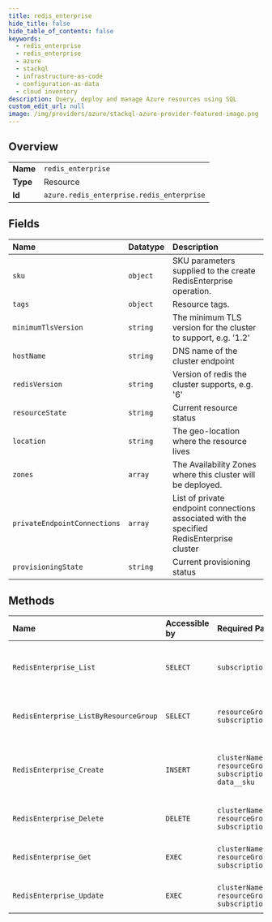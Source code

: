 ```yaml
---
title: redis_enterprise
hide_title: false
hide_table_of_contents: false
keywords:
  - redis_enterprise
  - redis_enterprise
  - azure    
  - stackql
  - infrastructure-as-code
  - configuration-as-data
  - cloud inventory
description: Query, deploy and manage Azure resources using SQL
custom_edit_url: null
image: /img/providers/azure/stackql-azure-provider-featured-image.png
---
```

  
    

## Overview
<table><tbody>
<tr><td><b>Name</b></td><td><code>redis_enterprise</code></td></tr>
<tr><td><b>Type</b></td><td>Resource</td></tr>
<tr><td><b>Id</b></td><td><code>azure.redis_enterprise.redis_enterprise</code></td></tr>
</tbody></table>

## Fields
| Name | Datatype | Description |
|:-----|:---------|:------------|
| `sku` | `object` | SKU parameters supplied to the create RedisEnterprise operation. |
| `tags` | `object` | Resource tags. |
| `minimumTlsVersion` | `string` | The minimum TLS version for the cluster to support, e.g. '1.2' |
| `hostName` | `string` | DNS name of the cluster endpoint |
| `redisVersion` | `string` | Version of redis the cluster supports, e.g. '6' |
| `resourceState` | `string` | Current resource status |
| `location` | `string` | The geo-location where the resource lives |
| `zones` | `array` | The Availability Zones where this cluster will be deployed. |
| `privateEndpointConnections` | `array` | List of private endpoint connections associated with the specified RedisEnterprise cluster |
| `provisioningState` | `string` | Current provisioning status |
## Methods
| Name | Accessible by | Required Params | Description |
|:-----|:--------------|:----------------|:------------|
| `RedisEnterprise_List` | `SELECT` | `subscriptionId` | Gets all RedisEnterprise clusters in the specified subscription. |
| `RedisEnterprise_ListByResourceGroup` | `SELECT` | `resourceGroupName, subscriptionId` | Lists all RedisEnterprise clusters in a resource group. |
| `RedisEnterprise_Create` | `INSERT` | `clusterName, resourceGroupName, subscriptionId, data__sku` | Creates or updates an existing (overwrite/recreate, with potential downtime) cache cluster |
| `RedisEnterprise_Delete` | `DELETE` | `clusterName, resourceGroupName, subscriptionId` | Deletes a RedisEnterprise cache cluster. |
| `RedisEnterprise_Get` | `EXEC` | `clusterName, resourceGroupName, subscriptionId` | Gets information about a RedisEnterprise cluster |
| `RedisEnterprise_Update` | `EXEC` | `clusterName, resourceGroupName, subscriptionId` | Updates an existing RedisEnterprise cluster |
